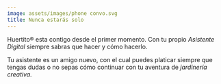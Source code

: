 ```yaml
---
image: assets/images/phone convo.svg
title: Nunca estarás solo
---
```



Huertito® esta contigo desde el primer momento. Con tu propio _Asistente Digital_ siempre sabras que hacer y cómo hacerlo.

Tu asistente es un amigo nuevo, con el cual puedes platicar siempre que tengas dudas o no sepas cómo continuar con tu aventura de _jardinería creativa._
